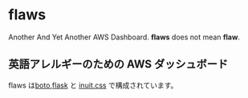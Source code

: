 flaws
=====

Another And Yet Another AWS Dashboard.
**flaws** does not mean **flaw**.


英語アレルギーのための AWS ダッシュボード
------------------------------------------
flaws は[boto](https://github.com/boto/boto/),[flask](http://flask.pocoo.org/) と [inuit.css](http://csswizardry.com/inuitcss/) で構成されています。

